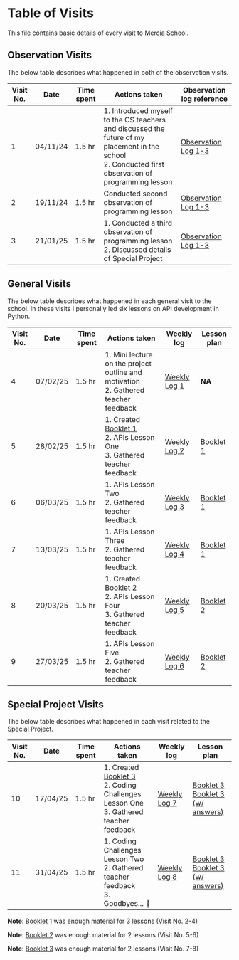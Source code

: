 # Table of Visits
This file contains basic details of every visit to Mercia School.
## Observation Visits
The below table describes what happened in both of the observation visits.

| Visit No. | Date     | Time spent | Actions taken                                                                                                                                          | Observation log reference                       |
| --------- | -------- | ---------- | ------------------------------------------------------------------------------------------------------------------------------------------------------ | ----------------------------------------------- |
| 1         | 04/11/24 | 1.5 hr     | 1. Introduced myself to the CS teachers and discussed the future of my placement in the school<br>2. Conducted first observation of programming lesson | [Observation Log 1-3](observation_log_1_2_3.md) |
| 2         | 19/11/24 | 1.5 hr     | Conducted second observation of programming lesson                                                                                                     | [Observation Log 1-3](observation_log_1_2_3.md) |
| 3         | 21/01/25 | 1.5 hr     | 1. Conducted a third observation of programming lesson<br>2. Discussed details of Special Project                                                      | [Observation Log 1-3](observation_log_1_2_3.md) |
## General Visits
The below table describes what happened in each general visit to the school. In these visits I personally led six lessons on API development in Python.

| Visit No. | Date     | Time spent | Actions taken                                                                                                  | Weekly log                           | Lesson plan                                   |
| --------- | -------- | ---------- | -------------------------------------------------------------------------------------------------------------- | ------------------------------------ | --------------------------------------------- |
| 4         | 07/02/25 | 1.5 hr     | 1. Mini lecture on the project outline and motivation<br>2. Gathered teacher feedback                          | [Weekly Log 1](weekly_logs/log_1.md) | **NA**                                        |
| 5         | 28/02/25 | 1.5 hr     | 1. Created [Booklet 1](lesson_plans/booklet_1_actual.md)<br>2. APIs Lesson One<br>3. Gathered teacher feedback | [Weekly Log 2](weekly_logs/log_2.md) | [Booklet 1](lesson_plans/booklet_1_actual.md) |
| 6         | 06/03/25 | 1.5 hr     | 1. APIs Lesson Two<br>2. Gathered teacher feedback                                                             | [Weekly Log 3](weekly_logs/log_3.md) | [Booklet 1](lesson_plans/booklet_1_actual.md) |
| 7         | 13/03/25 | 1.5 hr     | 1. APIs Lesson Three<br>2. Gathered teacher feedback                                                           | [Weekly Log 4](weekly_logs/log_4.md) | [Booklet 1](lesson_plans/booklet_1_actual.md) |
| 8         | 20/03/25 | 1.5 hr     | 1. Created [Booklet 2](lesson_plans/booklet_2.md)<br>2. APIs Lesson Four<br>3. Gathered teacher feedback       | [Weekly Log 5](weekly_logs/log_5.md) | [Booklet 2](lesson_plans/booklet_2.md)        |
| 9         | 27/03/25 | 1.5 hr     | 1. APIs Lesson Five<br>2. Gathered teacher feedback                                                            | [Weekly Log 6](weekly_logs/log_6.md) | [Booklet 2](lesson_plans/booklet_2.md)        |
## Special Project Visits
The below table describes what happened in each visit related to the Special Project.

| Visit No. | Date     | Time spent | Actions taken                                                                                                        | Weekly log                           | Lesson plan                                                                                           |
| --------- | -------- | ---------- | -------------------------------------------------------------------------------------------------------------------- | ------------------------------------ | ----------------------------------------------------------------------------------------------------- |
| 10        | 17/04/25 | 1.5 hr     | 1. Created [Booklet 3](lesson_plans/booklet_3.md)<br>2. Coding Challenges Lesson One<br>3. Gathered teacher feedback | [Weekly Log 7](weekly_logs/log_7.md) | [Booklet 3](lesson_plans/booklet_3.md)<br>[Booklet 3 (w/ answers)](lesson_plans/booklet_3_answers.md) |
| 11        | 31/04/25 | 1.5 hr     | 1. Coding Challenges Lesson Two<br>2. Gathered teacher feedback<br>3. Goodbyes... 🥹                                 | [Weekly Log 8](weekly_logs/log_8.md) | [Booklet 3](lesson_plans/booklet_3.md)<br>[Booklet 3 (w/ answers)](lesson_plans/booklet_3_answers.md) |

**Note**: [Booklet 1](lesson_plans/booklet_1_actual.md) was enough material for 3 lessons (Visit No. 2-4)

**Note**: [Booklet 2](lesson_plans/booklet_2.md) was enough material for 2 lessons (Visit No. 5-6)

**Note**: [Booklet 3](lesson_plans/booklet_3.md) was enough material for 2 lessons (Visit No. 7-8)
